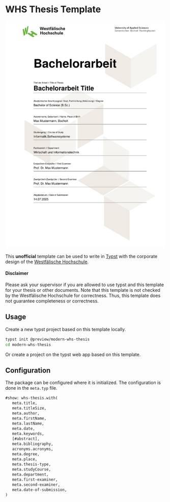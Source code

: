 # WHS Thesis Template

![Title page](thumbnail.png)

This **unofficial** template can be used to write in [Typst](https://github.com/typst/typst) with the corporate design of the [Westfälische Hochschule](https://www.w-hs.de/).

#### Disclaimer

Please ask your supervisor if you are allowed to use typst and this template for your thesis or other documents.
Note that this template is not checked by the Westfälische Hochschule for correctness.
Thus, this template does not guarantee completeness or correctness.

## Usage

Create a new typst project based on this template locally.
```bash
typst init @preview/modern-whs-thesis
cd modern-whs-thesis
```

Or create a project on the typst web app based on this template.

## Configuration

The package can be configured where it is initialized. The configuration is done in the `meta.typ` file.

```typst
#show: whs-thesis.with(
   meta.title,
   meta.titleSize,
   meta.author,
   meta.firstName,
   meta.lastName,
   meta.date,
   meta.keywords,
   [#abstract],
   meta.bibliography,
   acronyms.acronyms,
   meta.degree,
   meta.place,
   meta.thesis-type,
   meta.studyCourse,
   meta.department,
   meta.first-examiner,
   meta.second-examiner,
   meta.date-of-submission,
)
```